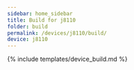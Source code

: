 ```yaml
---
sidebar: home_sidebar
title: Build for j8110
folder: build
permalink: /devices/j8110/build/
device: j8110
---
```

{% include templates/device_build.md %}
